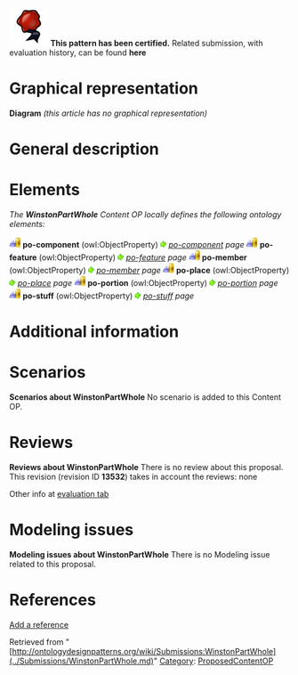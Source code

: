 [![](../images/thumb/b/b5/Certified.png/70px-Certified.png)](../Image/Certified.png.md "Certified.png") __This pattern has been certified.__
Related submission, with evaluation history, can be found __here__





#  Graphical representation


__Diagram__
_(this article has no graphical representation)_



#  General description


  




#  Elements


_The __WinstonPartWhole__ Content OP locally defines the following ontology elements:_



[![ObjectProperty](../images/thumb/c/c3/ObjectProperty.gif/20px-ObjectProperty.gif)](../Image/ObjectProperty.gif.md "ObjectProperty") __po-component__ (owl:ObjectProperty) 
 [![](../images/thumb/8/87/ArrowRight.gif/11px-ArrowRight.gif)](../Image/ArrowRight.gif.md "ArrowRight.gif") _[po-component](../Submissions/WinstonPartWhole/po-component.md "Submissions:WinstonPartWhole/po-component") page_
[![ObjectProperty](../images/thumb/c/c3/ObjectProperty.gif/20px-ObjectProperty.gif)](../Image/ObjectProperty.gif.md "ObjectProperty") __po-feature__ (owl:ObjectProperty) 
 [![](../images/thumb/8/87/ArrowRight.gif/11px-ArrowRight.gif)](../Image/ArrowRight.gif.md "ArrowRight.gif") _[po-feature](../Submissions/WinstonPartWhole/po-feature.md "Submissions:WinstonPartWhole/po-feature") page_
[![ObjectProperty](../images/thumb/c/c3/ObjectProperty.gif/20px-ObjectProperty.gif)](../Image/ObjectProperty.gif.md "ObjectProperty") __po-member__ (owl:ObjectProperty) 
 [![](../images/thumb/8/87/ArrowRight.gif/11px-ArrowRight.gif)](../Image/ArrowRight.gif.md "ArrowRight.gif") _[po-member](../Submissions/WinstonPartWhole/po-member.md "Submissions:WinstonPartWhole/po-member") page_
[![ObjectProperty](../images/thumb/c/c3/ObjectProperty.gif/20px-ObjectProperty.gif)](../Image/ObjectProperty.gif.md "ObjectProperty") __po-place__ (owl:ObjectProperty) 
 [![](../images/thumb/8/87/ArrowRight.gif/11px-ArrowRight.gif)](../Image/ArrowRight.gif.md "ArrowRight.gif") _[po-place](../Submissions/WinstonPartWhole/po-place.md "Submissions:WinstonPartWhole/po-place") page_
[![ObjectProperty](../images/thumb/c/c3/ObjectProperty.gif/20px-ObjectProperty.gif)](../Image/ObjectProperty.gif.md "ObjectProperty") __po-portion__ (owl:ObjectProperty) 
 [![](../images/thumb/8/87/ArrowRight.gif/11px-ArrowRight.gif)](../Image/ArrowRight.gif.md "ArrowRight.gif") _[po-portion](../Submissions/WinstonPartWhole/po-portion.md "Submissions:WinstonPartWhole/po-portion") page_
[![ObjectProperty](../images/thumb/c/c3/ObjectProperty.gif/20px-ObjectProperty.gif)](../Image/ObjectProperty.gif.md "ObjectProperty") __po-stuff__ (owl:ObjectProperty) 
 [![](../images/thumb/8/87/ArrowRight.gif/11px-ArrowRight.gif)](../Image/ArrowRight.gif.md "ArrowRight.gif") _[po-stuff](../Submissions/WinstonPartWhole/po-stuff.md "Submissions:WinstonPartWhole/po-stuff") page_
#  Additional information


#  Scenarios



__Scenarios about WinstonPartWhole__
No scenario is added to this Content OP.




#  Reviews



__Reviews about WinstonPartWhole__
There is no review about this proposal.
This revision (revision ID __13532__) takes in account the reviews: none


Other info at [evaluation tab](http://ontologydesignpatterns.org/wiki/index.php?title=Submissions:WinstonPartWhole&action=evaluation "http://ontologydesignpatterns.org/wiki/index.php?title=Submissions:WinstonPartWhole&action=evaluation")




#  Modeling issues



__Modeling issues about WinstonPartWhole__
There is no Modeling issue related to this proposal.




#  References


[Add a reference](index.php@title=Odp%253AAdd_reference&subject=../Submissions/WinstonPartWhole.md "http://ontologydesignpatterns.org/wiki/index.php?title=Odp:Add_reference&subject=Submissions%3AWinstonPartWhole")


  






Retrieved from "[http://ontologydesignpatterns.org/wiki/Submissions:WinstonPartWhole](../Submissions/WinstonPartWhole.md)"
 [Category](http://ontologydesignpatterns.org/wiki/Special:Categories "Special:Categories"): [ProposedContentOP](../Category/ProposedContentOP.md "Category:ProposedContentOP")